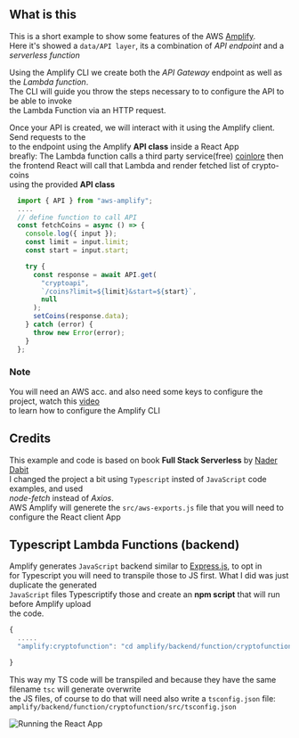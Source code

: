 ## What is this

This is a short example to show some features of the AWS [Amplify](https://aws.amazon.com/amplify/).  
Here it's showed a `data/API layer`, its a combination of _API endpoint_ and a _serverless function_

Using the Amplify CLI we create both the _API Gateway_ endpoint as well as the _Lambda function_.  
The CLI will guide you throw the steps necessary to to configure the API to be able to invoke  
the Lambda Function via an HTTP request.

Once your API is created, we will interact with it using the Amplify client. Send requests to the  
to the endpoint using the Amplify **API class** inside a React App  
breafly: The Lambda function calls a third party service(free) [coinlore](https://www.coinlore.com/cryptocurrency-data-api)
then the frontend React will call that Lambda and render fetched list of crypto-coins  
using the provided **API class**

```ts
  import { API } from "aws-amplify";
  ....
  // define function to call API
  const fetchCoins = async () => {
    console.log({ input });
    const limit = input.limit;
    const start = input.start;

    try {
      const response = await API.get(
        "cryptoapi",
        `/coins?limit=${limit}&start=${start}`,
        null
      );
      setCoins(response.data);
    } catch (error) {
      throw new Error(error);
    }
  };
```

### Note

You will need an AWS acc. and also need some keys to configure the project, watch this [video](https://youtu.be/fWbM5DLh25U)  
to learn how to configure the Amplify CLI

## Credits

This example and code is based on book **Full Stack Serverless** by [Nader Dabit](https://twitter.com/dabit3)  
I changed the project a bit using `Typescript` insted of `JavaScript` code examples, and used  
_node-fetch_ instead of _Axios_.  
AWS Amplify will generete the `src/aws-exports.js` file that you will need to configure the React client App

## Typescript Lambda Functions (backend)

Amplify generates `JavaScript` backend similar to [Express.js](https://expressjs.com/), to opt in  
for Typescript you will need to transpile those to JS first. What I did was just duplicate the generated  
`JavaScript` files Typescriptify those and create an **npm script** that will run before Amplify upload  
the code.

```ts
{
  .....
  "amplify:cryptofunction": "cd amplify/backend/function/cryptofunction/src && tsc"

}
```

This way my TS code will be transpiled and because they have the same filename `tsc` will generate overwrite  
the JS files, of course to do that will need also write a `tsconfig.json` file:  
`amplify/backend/function/cryptofunction/src/tsconfig.json`

![Running the React App](https://icons-images.s3.us-east-2.amazonaws.com/screencasts/fullserverless_repo_Peek_2021-03-06+20-13.gif)
